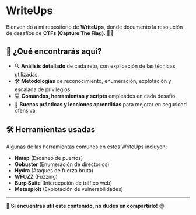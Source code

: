 # **WriteUps**

Bienvenido a mi repositorio de **WriteUps**, donde documento la resolución de desafíos de **CTFs (Capture The Flag)**. 📌🚀

## **📌 ¿Qué encontrarás aquí?**
- 🔍 **Análisis detallado** de cada reto, con explicación de las técnicas utilizadas.  
- 🛠 **Metodologías** de reconocimiento, enumeración, explotación y escalada de privilegios.  
- 💻 **Comandos, herramientas y scripts** empleados en cada desafío.  
- 🔐 **Buenas prácticas y lecciones aprendidas** para mejorar en seguridad ofensiva.  

## **🛠 Herramientas usadas**
Algunas de las herramientas comunes en estos WriteUps incluyen:
- **Nmap** (Escaneo de puertos)
- **Gobuster** (Enumeración de directorios)
- **Hydra** (Ataques de fuerza bruta)
- **WFUZZ** (Fuzzing)
- **Burp Suite** (Intercepción de tráfico web)
- **Metasploit** (Explotación de vulnerabilidades)

---

🚀 **Si encuentras útil este contenido, no dudes en compartirlo!** 😊  
